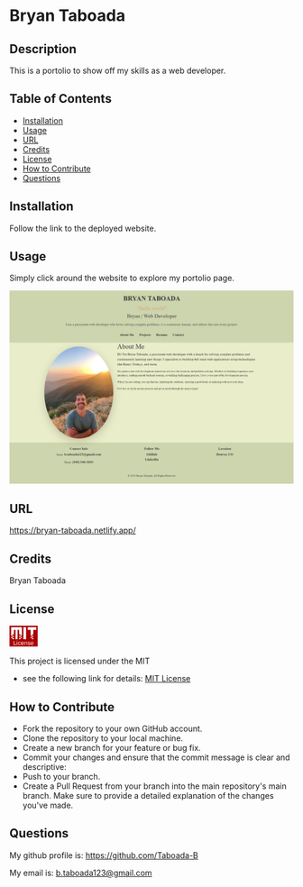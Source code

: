 # Bryan Taboada

## Description 
This is a portolio to show off my skills as a web developer.

## Table of Contents
- [Installation](#installation)
- [Usage](#usage)
- [URL](#url)
- [Credits](#credits)
- [License](#license)
- [How to Contribute](#how-to-contribute)
- [Questions](#questions)

## Installation
Follow the link to the deployed website.

## Usage
Simply click around the website to explore my portolio page.

<img src="./src/assets/images/portolio.jpg" alt="screenshot" width="auto"/>

## URL
https://bryan-taboada.netlify.app/

## Credits
Bryan Taboada


## License

<img src="./src/assets/images/MIT-logo.jpg" alt="logo" width="50"/>

This project is licensed under the MIT 
- see the following link for details: [MIT License](https://opensource.org/licenses/MIT)

## How to Contribute
- Fork the repository to your own GitHub account.
- Clone the repository to your local machine.
- Create a new branch for your feature or bug fix.
- Commit your changes and ensure that the commit message is clear and descriptive:
- Push to your branch.
- Create a Pull Request from your branch into the main repository's main branch. Make sure to provide a detailed explanation of the changes you've made.

## Questions
My github profile is: https://github.com/Taboada-B

My email is: b.taboada123@gmail.com
